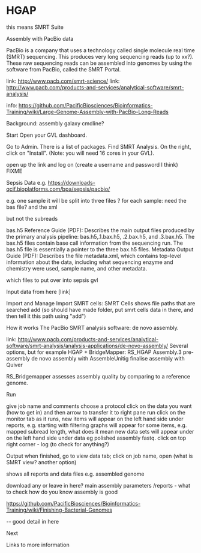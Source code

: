 # HGAP

this means SMRT Suite

Assembly with PacBio data

PacBio is a company that uses a technology called single molecule real time (SMRT) sequencing. This produces very long sequencing reads (up to xx?). These raw sequencing reads can be assembled into genomes by using the software from PacBio, called the SMRT Portal.

link: http://www.pacb.com/smrt-science/
link: http://www.pacb.com/products-and-services/analytical-software/smrt-analysis/


info:
https://github.com/PacificBiosciences/Bioinformatics-Training/wiki/Large-Genome-Assembly-with-PacBio-Long-Reads


Background:
assembly
galaxy
cmdline?

Start
Open your GVL dashboard.

Go to Admin. There is a list of packages. Find SMRT Analysis. On the right, click on "Install".  (Note: you will need 16 cores in your GVL).

open up the link and log on (create a username and password I think)
FIXME

Sepsis Data
e.g. https://downloads-qcif.bioplatforms.com/bpa/sepsis/pacbio/

e.g. one sample
it will be split into three files ?
for each sample: need the bas file? and the xml

but not the subreads



bas.h5 Reference Guide (PDF):
Describes the main output files produced by the primary analysis pipeline: bas.h5,.1.bax.h5, .2.bax.h5, and .3.bax.h5. The bax.h5 files contain base call information from the sequencing run. The bas.h5 file is essentially a pointer to the three bax.h5 files.
Metadata Output Guide (PDF): Describes the file metadata.xml, which contains top-level information about the data, including what sequencing enzyme and chemistry were used, sample name, and other metadata.


which files to put over into sepsis gvl





Input data
from here [link]

Import and Manage
Import SMRT cells: SMRT Cells
shows file paths that are searched
add
(so should have made folder, put smrt cells data in there, and then tell it this path using "add")








How it works
The PacBio SMRT analysis software: de novo assembly.

link: http://www.pacb.com/products-and-services/analytical-software/smrt-analysis/analysis-applications/de-novo-assembly/
Several options, but for example HGAP + BridgeMapper:
RS_HGAP Assembly.3
pre-assembly
de novo assembly with AssembleUnitig
finalise assembly with Quiver

RS_Bridgemapper
assesses assembly quality by comparing to a reference genome.






Run

give job name and comments
choose a protocol
click on the data you want (how to get in) and then arrow to transfer it to right pane
run
click on the monitor tab
as it runs, new items will appear on the left hand side under reports, e.g. starting with filtering
graphs will appear for some items, e.g. mapped subread length, what does it mean
new data sets will appear under on the left hand side under data eg polished assembly fastq.
click on top right corner - log (to check for anything?)

Output
when finished, go to view data tab; click on job name, open (what is SMRT view? another option)

shows all reports and data files
e.g. assembled genome

download any or leave in here?
main assembly parameters /reports - what to check
how do you know assembly is good



https://github.com/PacificBiosciences/Bioinformatics-Training/wiki/Finishing-Bacterial-Genomes

-- good detail in here


Next

Links to more information
